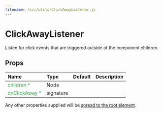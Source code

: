 ```yaml
---
filename: /src/utils/ClickAwayListener.js
---
```


<!--- This documentation is automatically generated, do not try to edit it. -->

# ClickAwayListener

Listen for click events that are triggered outside of the component children.

## Props

| Name | Type | Default | Description |
|:-----|:-----|:--------|:------------|
| <span style="color: #31a148">children *</span> | Node |  |  |
| <span style="color: #31a148">onClickAway *</span> | signature |  |  |

Any other properties supplied will be [spread to the root element](/customization/api#spread).


